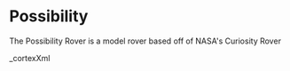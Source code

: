 # Possibility
The Possibility Rover is a model rover based off of NASA's Curiosity Rover

_cortexXml